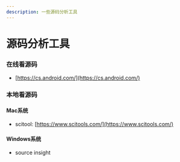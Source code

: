 ```yaml
---
description: 一些源码分析工具
---
```


# 源码分析工具

### 在线看源码

* [https://cs.android.com/](https://cs.android.com/)

### 本地看源码

#### Mac系统

* scitool: [https://www.scitools.com/](https://www.scitools.com/)

#### Windows系统

* source insight

